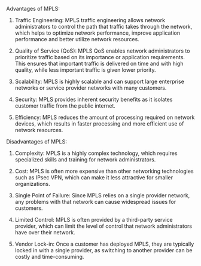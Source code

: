 Advantages of MPLS:

1. Traffic Engineering: MPLS traffic engineering allows network administrators to control the path that traffic takes through the network, which helps to optimize network performance, improve application performance and better utilize network resources.

2. Quality of Service (QoS): MPLS QoS enables network administrators to prioritize traffic based on its importance or application requirements. This ensures that important traffic is delivered on time and with high quality, while less important traffic is given lower priority.

3. Scalability: MPLS is highly scalable and can support large enterprise networks or service provider networks with many customers.

4. Security: MPLS provides inherent security benefits as it isolates customer traffic from the public internet.

5. Efficiency: MPLS reduces the amount of processing required on network devices, which results in faster processing and more efficient use of network resources.


Disadvantages of MPLS:

1. Complexity: MPLS is a highly complex technology, which requires specialized skills and training for network administrators.

2. Cost: MPLS is often more expensive than other networking technologies such as IPsec VPN, which can make it less attractive for smaller organizations.

3. Single Point of Failure: Since MPLS relies on a single provider network, any problems with that network can cause widespread issues for customers.

4. Limited Control: MPLS is often provided by a third-party service provider, which can limit the level of control that network administrators have over their network.

5. Vendor Lock-in: Once a customer has deployed MPLS, they are typically locked in with a single provider, as switching to another provider can be costly and time-consuming.
